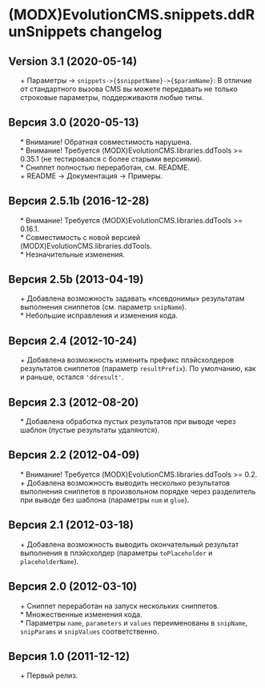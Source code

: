 # (MODX)EvolutionCMS.snippets.ddRunSnippets changelog


## Version 3.1 (2020-05-14)
* \+ Параметры → `snippets->{$snippetName}->{$paramName}`: В отличие от стандартного вызова CMS вы можете передавать не только строковые параметры, поддерживаютя любые типы.


## Версия 3.0 (2020-05-13)
* \* Внимание! Обратная совместимость нарушена.
* \* Внимание! Требуется (MODX)EvolutionCMS.libraries.ddTools >= 0.35.1 (не тестировался с более старыми версиями).
* \* Сниппет полностью переработан, см. README.
* \+ README → Документация → Примеры.


## Версия 2.5.1b (2016-12-28)
* \* Внимание! Требуется (MODX)EvolutionCMS.libraries.ddTools >= 0.16.1.
* \* Совместимость с новой версией (MODX)EvolutionCMS.libraries.ddTools.
* \* Незначительные изменения.


## Версия 2.5b (2013-04-19)
* \+ Добавлена возможность задавать «псевдонимы» результатам выполнения сниппетов (см. параметр `snipName`).
* \* Небольшие исправления и изменения кода.


## Версия 2.4 (2012-10-24)
* \+ Добавлена возможность изменить префикс плэйсхолдеров результатов сниппетов (параметр `resultPrefix`). По умолчанию, как и раньше, остался `'ddresult'`.


## Версия 2.3 (2012-08-20)
* \* Добавлена обработка пустых результатов при выводе через шаблон (пустые результаты удаляются).


## Версия 2.2 (2012-04-09)
* \* Внимание! Требуется (MODX)EvolutionCMS.libraries.ddTools >= 0.2.
* \+ Добавлена возможность выводить несколько результатов выполнения сниппетов в произвольном порядке через разделитель при выводе без шаблона (параметры `num` и `glue`).


## Версия 2.1 (2012-03-18)
* \+ Добавлена возможность выводить окончательный результат выполнения в плэйсхолдер (параметры `toPlaceholder` и `placeholderName`).


## Версия 2.0 (2012-03-10)
* \+ Сниппет переработан на запуск нескольких сниппетов.
* \* Множественные изменения кода.
* \* Параметры `name`, `parameters` и `values` переименованы в `snipName`, `snipParams` и `snipValues` соответственно.


## Версия 1.0 (2011-12-12)
* \+ Первый релиз.


<link rel="stylesheet" type="text/css" href="https://DivanDesign.ru/assets/files/ddMarkdown.css" />
<style>ul{list-style:none;}</style>